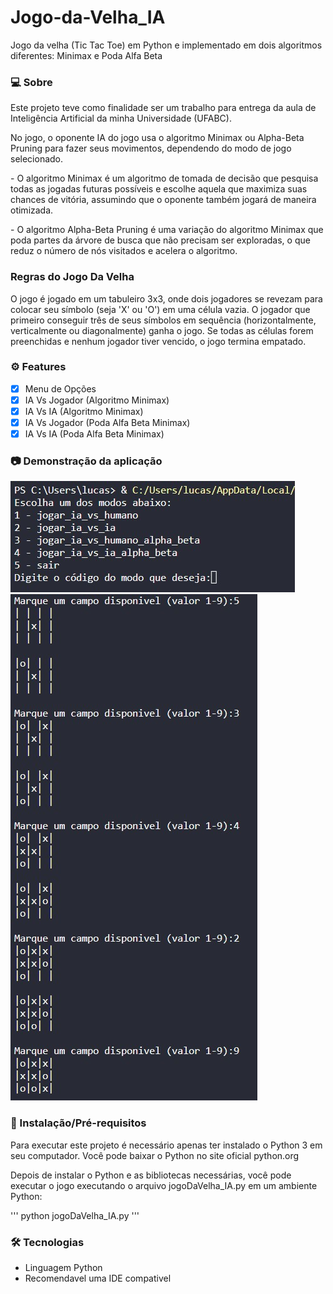# Jogo-da-Velha_IA
Jogo da velha (Tic Tac Toe) em Python e implementado em dois algoritmos diferentes: Minimax e Poda Alfa Beta

### 💻 Sobre
<p>Este projeto teve como finalidade ser um trabalho para entrega da aula de Inteligência Artificial da minha Universidade (UFABC).</p>

<p>No jogo, o oponente IA do jogo usa o algoritmo Minimax ou Alpha-Beta Pruning para fazer seus movimentos, dependendo do modo de jogo selecionado.</p>

<p>- O algoritmo Minimax é um algoritmo de tomada de decisão que pesquisa todas as jogadas futuras possíveis e escolhe aquela que maximiza suas chances de vitória, assumindo que o oponente também jogará de maneira otimizada.</p>

<p>- O algoritmo Alpha-Beta Pruning é uma variação do algoritmo Minimax que poda partes da árvore de busca que não precisam ser exploradas, o que reduz o número de nós visitados e acelera o algoritmo.</p>

### Regras do Jogo Da Velha
<p>O jogo é jogado em um tabuleiro 3x3, onde dois jogadores se revezam para colocar seu símbolo (seja 'X' ou 'O') em uma célula vazia. O jogador que primeiro conseguir três de seus símbolos em sequência (horizontalmente, verticalmente ou diagonalmente) ganha o jogo. Se todas as células forem preenchidas e nenhum jogador tiver vencido, o jogo termina empatado.</p>

### ⚙️ Features
- [x] Menu de Opções
- [x] IA Vs Jogador (Algoritmo Minimax)
- [x] IA Vs IA (Algoritmo Minimax)
- [x] IA Vs Jogador (Poda Alfa Beta Minimax)
- [x] IA Vs IA (Poda Alfa Beta Minimax)

### 📷 Demonstração da aplicação
<img alt="Menu" src="/readme_images/menu.JPG"/>
<img alt="Singleplayer" src="/readme_images/gameplay.JPG"/>

### 🚀 Instalação/Pré-requisitos
<p>Para executar este projeto é necessário apenas ter instalado o Python 3 em seu computador. Você pode baixar o Python no site oficial python.org</p>
<p>Depois de instalar o Python e as bibliotecas necessárias, você pode executar o jogo executando o arquivo jogoDaVelha_IA.py em um ambiente Python:</p>
'''
python jogoDaVelha_IA.py
'''

### 🛠 Tecnologias
<UL>
  <LI>Linguagem Python</LI>
  <LI>Recomendavel uma IDE compativel</LI>
</UL>
